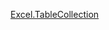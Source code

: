 [Excel.TableCollection](https://learn.microsoft.com/zh-cn/javascript/api/excel/excel.tablecollection?view=excel-js-preview)
